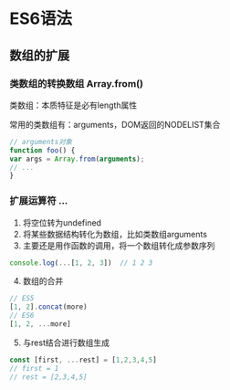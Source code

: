 # ES6语法

## 数组的扩展

### 类数组的转换数组 Array.from()

类数组：本质特征是必有length属性

常用的类数组有：arguments，DOM返回的NODELIST集合

```js
// arguments对象
function foo() {
var args = Array.from(arguments);
// ...
}
```

### 扩展运算符 ...

1. 将空位转为undefined
2. 将某些数据结构转化为数组，比如类数组arguments
3. 主要还是用作函数的调用，将一个数组转化成参数序列
```js
console.log(...[1, 2, 3])  // 1 2 3
```
4. 数组的合并

```js
// ES5  
[1, 2].concat(more)  
// ES6  
[1, 2, ...more] 
```
5. 与rest结合进行数组生成

```js
const [first, ...rest] = [1,2,3,4,5]
// first = 1
// rest = [2,3,4,5]
```
